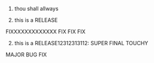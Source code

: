 1. thou shall allways 

2. this is a RELEASE

FIXXXXXXXXXXXXX
FIX FIX
FIX

2. this is a RELEASE12312313112: SUPER FINAL TOUCHY

MAJOR BUG FIX
